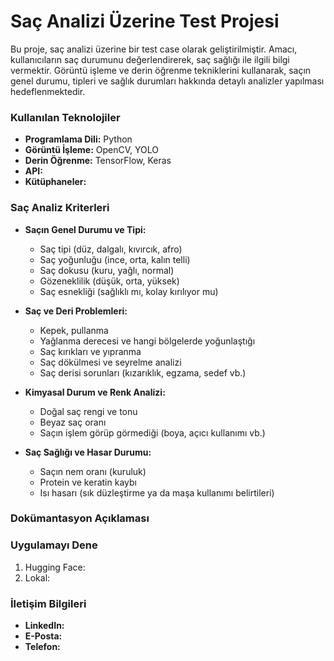 # Saç Analizi Üzerine Test Projesi
Bu proje, saç analizi üzerine bir test case olarak geliştirilmiştir. Amacı, kullanıcıların saç durumunu değerlendirerek, saç sağlığı ile ilgili bilgi vermektir. Görüntü işleme ve derin öğrenme tekniklerini kullanarak, saçın genel durumu, tipleri ve sağlık durumları hakkında detaylı analizler yapılması hedeflenmektedir.

### Kullanılan Teknolojiler
- **Programlama Dili:** Python
- **Görüntü İşleme:** OpenCV, YOLO
- **Derin Öğrenme:** TensorFlow, Keras
- **API:** 
- **Kütüphaneler:** 

### Saç Analiz Kriterleri
- **Saçın Genel Durumu ve Tipi:**
  - Saç tipi (düz, dalgalı, kıvırcık, afro)
  - Saç yoğunluğu (ince, orta, kalın telli)
  - Saç dokusu (kuru, yağlı, normal)
  - Gözeneklilik (düşük, orta, yüksek)
  - Saç esnekliği (sağlıklı mı, kolay kırılıyor mu)
  
- **Saç ve Deri Problemleri:**
  - Kepek, pullanma
  - Yağlanma derecesi ve hangi bölgelerde yoğunlaştığı
  - Saç kırıkları ve yıpranma
  - Saç dökülmesi ve seyrelme analizi
  - Saç derisi sorunları (kızarıklık, egzama, sedef vb.)
  
- **Kimyasal Durum ve Renk Analizi:**
  - Doğal saç rengi ve tonu
  - Beyaz saç oranı
  - Saçın işlem görüp görmediği (boya, açıcı kullanımı vb.)
  
- **Saç Sağlığı ve Hasar Durumu:**
  - Saçın nem oranı (kuruluk)
  - Protein ve keratin kaybı
  - Isı hasarı (sık düzleştirme ya da maşa kullanımı belirtileri)

### Dokümantasyon Açıklaması


### Uygulamayı Dene
1. Hugging Face:
2. Lokal:


### İletişim Bilgileri
- **LinkedIn:**
- **E-Posta:**
- **Telefon:**
